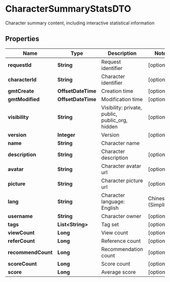 

# CharacterSummaryStatsDTO

Character summary content, including interactive statistical information

## Properties

| Name | Type | Description | Notes |
|------------ | ------------- | ------------- | -------------|
|**requestId** | **String** | Request identifier |  [optional] |
|**characterId** | **String** | Character identifier |  [optional] |
|**gmtCreate** | **OffsetDateTime** | Creation time |  [optional] |
|**gmtModified** | **OffsetDateTime** | Modification time |  [optional] |
|**visibility** | **String** | Visibility: private, public, public_org, hidden |  [optional] |
|**version** | **Integer** | Version |  [optional] |
|**name** | **String** | Character name |  |
|**description** | **String** | Character description |  [optional] |
|**avatar** | **String** | Character avatar url |  [optional] |
|**picture** | **String** | Character picture url |  [optional] |
|**lang** | **String** | Character language: English | Chinese (Simplified) | ... |  [optional] |
|**username** | **String** | Character owner |  [optional] |
|**tags** | **List&lt;String&gt;** | Tag set |  [optional] |
|**viewCount** | **Long** | View count |  [optional] |
|**referCount** | **Long** | Reference count |  [optional] |
|**recommendCount** | **Long** | Recommendation count |  [optional] |
|**scoreCount** | **Long** | Score count |  [optional] |
|**score** | **Long** | Average score |  [optional] |




